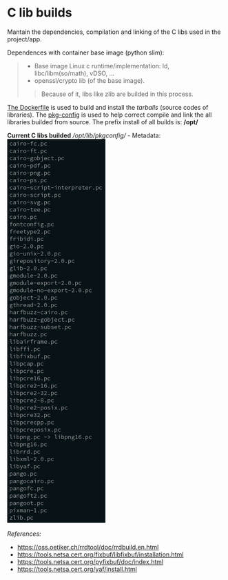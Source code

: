 # C lib builds

Mantain the dependencies, compilation and linking of the C libs used in the project/app.

Dependences with container base image (python slim):
>* Base image Linux c runtime/implementation: ld, libc/libm(so/math), vDSO, ...
>* openssl/crypto lib (of the base image).
>> Because of it, libs like zlib are builded in this process.

[The Dockerfile](../../../Dockerfile) is used to build and install the *tarballs* (source codes of libraries). The [pkg-config](https://people.freedesktop.org/~dbn/pkg-config-guide.html) is used to help correct compile and link the all libraries builded from source. The prefix install of all builds is: **/opt/**

**Current C libs builded**
*/opt/lib/pkgconfig/* - Metadata:
![C Deps](../images/dependencies.png)

*References:*
* https://oss.oetiker.ch/rrdtool/doc/rrdbuild.en.html
* https://tools.netsa.cert.org/fixbuf/libfixbuf/installation.html
* https://tools.netsa.cert.org/pyfixbuf/doc/index.html
* https://tools.netsa.cert.org/yaf/install.html